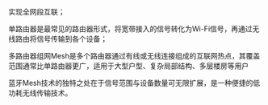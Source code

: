 实现全网段互联；


单路由器是最常见的路由器形式，将宽带接入的信号转化为Wi-Fi信号，再通过无线路由将信号传输到各个设备；



多路由器组网Mesh是多个路由器通过有线或无线连接组成的互联网热点，其覆盖范围通常比单路由器更广，适用于大型户型、复杂局部结构、多层楼房等用户

蓝牙Mesh技术的独特之处在于信号范围与设备数量可无限扩展，是一种便捷的低功耗无线传输技术。